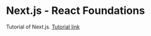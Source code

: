 # Next.js - React Foundations
Tutorial of Next.js.
[Tutorial link](https://nextjs.org/learn/react-foundations)
